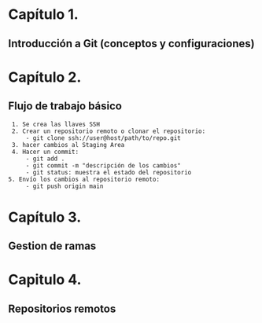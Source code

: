 # Capítulo 1. 
## Introducción a Git (conceptos y configuraciones)
# Capítulo 2. 
## Flujo de trabajo básico
     1. Se crea las llaves SSH
     2. Crear un repositorio remoto o clonar el repositorio:
         - git clone ssh://user@host/path/to/repo.git 
     3. hacer cambios al Staging Area
     4. Hacer un commit:
         - git add . 
         - git commit -m "descripción de los cambios"
         - git status: muestra el estado del repositorio 
    5. Envío los cambios al repositorio remoto:
         - git push origin main 
# Capítulo 3.
## Gestion de ramas
# Capitulo 4. 
## Repositorios remotos